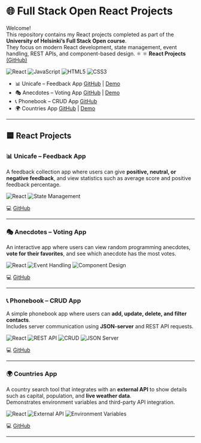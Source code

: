# 🌐 Full Stack Open React Projects

Welcome!  
This repository contains my React projects completed as part of the **University of Helsinki’s Full Stack Open course**.  
They focus on modern React development, state management, event handling, REST APIs, and component-based design. ⚛️
 ⚛️ **React Projects** [(GitHub)](https://github.com/Nyukaa/React)  
  
  ![React](https://img.shields.io/badge/React-20232A?style=for-the-badge&logo=react&logoColor=61DAFB)
  ![JavaScript](https://img.shields.io/badge/JavaScript-F7DF1E?style=for-the-badge&logo=javascript&logoColor=black)
  ![HTML5](https://img.shields.io/badge/HTML5-E34F26?style=for-the-badge&logo=html5&logoColor=white)
  ![CSS3](https://img.shields.io/badge/CSS3-1572B6?style=for-the-badge&logo=css3&logoColor=white)  
  - 📊 Unicafe – Feedback App [GitHub](https://github.com/Nyukaa/BCNew/blob/main/React/02-soveltavat-tehtavat/ex11/README.md)  | [Demo](https://nyukaa.github.io/BCNew/Unicafe/)
  - 🎭 Anecdotes – Voting App [GitHub](https://github.com/Nyukaa/BCNew/tree/main/React/02-soveltavat-tehtavat/ex14) | [Demo]( https://nyukaa.github.io/BCNew/Anecdotes/)
  - 📞 Phonebook – CRUD App [GitHub](https://github.com/Nyukaa/BCNew/tree/main/React/02-soveltavat-tehtavat/ex2_17)  
  - 🌍 Countries App [GitHub](https://github.com/Nyukaa/BCNew/tree/main/React/02-soveltavat-tehtavat/ex2_20) | [Demo]( https://nyukaa.github.io/BCNew/Countries/)

---

## 🟦 React Projects

### 📊 Unicafe – Feedback App

A feedback collection app where users can give **positive, neutral, or negative feedback**, and view statistics such as average score and positive feedback percentage.

![React](https://img.shields.io/badge/React-20232A?style=for-the-badge&logo=react&logoColor=61DAFB)
![State Management](https://img.shields.io/badge/State-Management-blue?style=for-the-badge)

💻 [GitHub](https://github.com/Nyukaa/BCNew/blob/main/React/02-soveltavat-tehtavat/ex11/README.md)

---

### 🎭 Anecdotes – Voting App

An interactive app where users can view random programming anecdotes, **vote for their favorites**, and see which anecdote has the most votes.

![React](https://img.shields.io/badge/React-20232A?style=for-the-badge&logo=react&logoColor=61DAFB)
![Event Handling](https://img.shields.io/badge/Event-Handling-orange?style=for-the-badge)
![Component Design](https://img.shields.io/badge/Component-Design-lightgrey?style=for-the-badge)

💻 [GitHub](https://github.com/Nyukaa/BCNew/tree/main/React/02-soveltavat-tehtavat/ex14)

---

### 📞 Phonebook – CRUD App

A simple phonebook app where users can **add, update, delete, and filter contacts**.  
Includes server communication using **JSON-server** and REST API requests.

![React](https://img.shields.io/badge/React-20232A?style=for-the-badge&logo=react&logoColor=61DAFB)
![REST API](https://img.shields.io/badge/REST-API-green?style=for-the-badge)
![CRUD](https://img.shields.io/badge/CRUD-Operations-blueviolet?style=for-the-badge)
![JSON Server](https://img.shields.io/badge/JSON-Server-black?style=for-the-badge)

💻 [GitHub](https://github.com/Nyukaa/BCNew/tree/main/React/02-soveltavat-tehtavat/Phonebook)

---

### 🌍 Countries App

A country search tool that integrates with an **external API** to show details such as capital, population, and **live weather data**.  
Demonstrates environment variables and third-party API integration.

![React](https://img.shields.io/badge/React-20232A?style=for-the-badge&logo=react&logoColor=61DAFB)
![External API](https://img.shields.io/badge/External-API-yellow?style=for-the-badge)
![Environment Variables](https://img.shields.io/badge/Env-Variables-lightblue?style=for-the-badge)

💻 [GitHub](https://github.com/Nyukaa/BCNew/tree/main/React/02-soveltavat-tehtavat/ex2_20)

---
